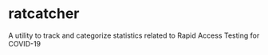 # ratcatcher
A utility to track and categorize statistics related to Rapid Access Testing for COVID-19
